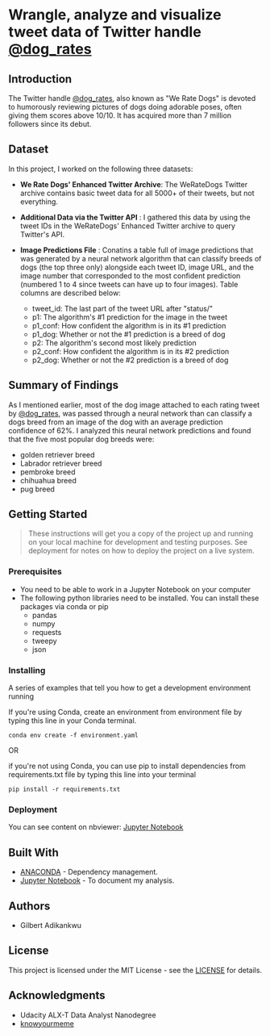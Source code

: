 # Wrangle, analyze and visualize tweet data of Twitter handle [@dog_rates](https://twitter.com/dog_rates)

## Introduction
The Twitter handle [@dog_rates](https://twitter.com/dog_rates), also known as "We Rate Dogs" is devoted to humorously reviewing pictures of dogs doing adorable poses, often giving them scores above 10/10. It has acquired more than 7 million followers since its debut.

## Dataset
In this project, I worked on the following three datasets:

- __We Rate Dogs' Enhanced Twitter Archive__: The WeRateDogs Twitter archive contains basic tweet data for all 5000+ of their tweets, but not everything.

- __Additional Data via the Twitter API__ : I gathered this data by using the tweet IDs in the WeRateDogs' Enhanced Twitter archive to query Twitter's API.

- __Image Predictions File__ : Conatins a table full of image predictions that was generated by a neural network algorithm that can classify breeds of dogs (the top three only) alongside each tweet ID, image URL, and the image number that corresponded to the most confident prediction (numbered 1 to 4 since tweets can have up to four images). Table columns are described below:

  * tweet_id: The last part of the tweet URL after "status/"
  * p1: The algorithm's #1 prediction for the image in the tweet
  * p1_conf: How confident the algorithm is in its #1 prediction 
  * p1_dog: Whether or not the #1 prediction is a breed of dog
  * p2: The algorithm's second most likely prediction
  * p2_conf: How confident the algorithm is in its #2 prediction
  * p2_dog: Whether or not the #2 prediction is a breed of dog

## Summary of Findings 
As I mentioned earlier, most of the dog image attached to each rating tweet by [@dog_rates](https://twitter.com/dog_rates?s=20&t=WVC6h7yzsvn6F21iUlaDOw), was passed through a neural network than can classify a dogs breed from an image of the dog with an average prediction confidence of 62%. I analyzed this neural network predictions and found that the five most popular dog breeds were:

- golden retriever breed
- Labrador retriever breed
- pembroke breed
- chihuahua breed
- pug breed

## Getting Started
> These instructions will get you a copy of the project up and running on your local machine for development and testing purposes. See deployment for notes on how to deploy the project on a live system.


### Prerequisites
- You need to be able to work in a Jupyter Notebook on your computer
- The following python libraries need to be installed. You can install these packages via conda or pip
  * pandas
  * numpy
  * requests
  * tweepy
  * json


### Installing
A series of examples that tell you how to get a development environment running

If you're using Conda, create an environment from environment file by typing this line in your Conda terminal.

```
conda env create -f environment.yaml
```

 OR 
 
 if you're not using Conda, you can use pip to install dependencies from requirements.txt file by typing this line into your terminal 

 ```
 pip install -r requirements.txt
 ```

### Deployment
You can see content on nbviewer: [Jupyter Notebook](https://nbviewer.org/github/10xDatabro/Analysis-of-WeRateDogs-timeline-tweets/blob/main/Wrangle_Act.ipynb)

## Built With

- [ANACONDA](https://www.anaconda.com/) - Dependency management.
- [Jupyter Notebook](https://jupyter.org/) - To document my analysis.

## Authors
- Gilbert Adikankwu

## License
This project is licensed under the MIT License - see the [LICENSE](https://github.com/10xDatabro/Analysis-of-WeRateDogs-timeline-tweets/blob/main/LICENSE) for details.

## Acknowledgments
- Udacity ALX-T Data Analyst Nanodegree
- [knowyourmeme](https://bit.ly/3C8tk15)
